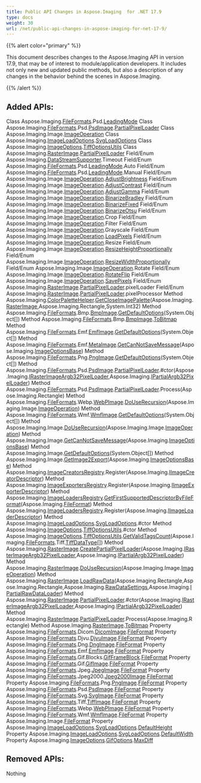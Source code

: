 ```yaml
---
title: Public API Changes in Aspose.Imaging  for .NET 17.9
type: docs
weight: 30
url: /net/public-api-changes-in-aspose-imaging-for-net-17-9/
---
```


{{% alert color="primary" %}} 

This document describes changes to the Aspose.Imaging API in version 17.9, that may be of interest to module/application developers. It includes not only new and updated public methods, but also a description of any changes in the behavior behind the scenes in Aspose.Imaging.

{{% /alert %}} 
## **Added APIs:**
Class Aspose.Imaging.[FileFormats](/pages/createpage.action?spaceKey=imagingnet&title=FileFormats&linkCreation=true&fromPageId=51478709).Psd.[LeadingMode](/pages/createpage.action?spaceKey=imagingnet&title=LeadingMode&linkCreation=true&fromPageId=51478709)
Class Aspose.Imaging.[FileFormats](/pages/createpage.action?spaceKey=imagingnet&title=FileFormats&linkCreation=true&fromPageId=51478709).Psd.[PsdImage](/pages/createpage.action?spaceKey=imagingnet&title=PsdImage&linkCreation=true&fromPageId=51478709).[PartialPixelLoader](/pages/createpage.action?spaceKey=imagingnet&title=PartialPixelLoader&linkCreation=true&fromPageId=51478709)
Class Aspose.Imaging.Image.[ImageOperation](/pages/createpage.action?spaceKey=imagingnet&title=ImageOperation&linkCreation=true&fromPageId=51478709)
Class Aspose.Imaging.[ImageLoadOptions](/pages/createpage.action?spaceKey=imagingnet&title=ImageLoadOptions&linkCreation=true&fromPageId=51478709).[SvgLoadOptions](/pages/createpage.action?spaceKey=imagingnet&title=SvgLoadOptions&linkCreation=true&fromPageId=51478709)
Class Aspose.Imaging.[ImageOptions](/pages/createpage.action?spaceKey=imagingnet&title=ImageOptions&linkCreation=true&fromPageId=51478709).[TiffOptionsUtils](/pages/createpage.action?spaceKey=imagingnet&title=TiffOptionsUtils&linkCreation=true&fromPageId=51478709)
Class Aspose.Imaging.[RasterImage](/pages/createpage.action?spaceKey=imagingnet&title=RasterImage&linkCreation=true&fromPageId=51478709).[PartialPixelLoader](/pages/createpage.action?spaceKey=imagingnet&title=PartialPixelLoader&linkCreation=true&fromPageId=51478709)
Field/Enum Aspose.Imaging.[DataStreamSupporter](/pages/createpage.action?spaceKey=imagingnet&title=DataStreamSupporter&linkCreation=true&fromPageId=51478709).Timeout
Field/Enum Aspose.Imaging.[FileFormats](/pages/createpage.action?spaceKey=imagingnet&title=FileFormats&linkCreation=true&fromPageId=51478709).Psd.[LeadingMode](/pages/createpage.action?spaceKey=imagingnet&title=LeadingMode&linkCreation=true&fromPageId=51478709).Auto
Field/Enum Aspose.Imaging.[FileFormats](/pages/createpage.action?spaceKey=imagingnet&title=FileFormats&linkCreation=true&fromPageId=51478709).Psd.[LeadingMode](/pages/createpage.action?spaceKey=imagingnet&title=LeadingMode&linkCreation=true&fromPageId=51478709).Manual
Field/Enum Aspose.Imaging.Image.[ImageOperation](/pages/createpage.action?spaceKey=imagingnet&title=ImageOperation&linkCreation=true&fromPageId=51478709).[AdjustBrightness](/pages/createpage.action?spaceKey=imagingnet&title=AdjustBrightness&linkCreation=true&fromPageId=51478709)
Field/Enum Aspose.Imaging.Image.[ImageOperation](/pages/createpage.action?spaceKey=imagingnet&title=ImageOperation&linkCreation=true&fromPageId=51478709).[AdjustContrast](/pages/createpage.action?spaceKey=imagingnet&title=AdjustContrast&linkCreation=true&fromPageId=51478709)
Field/Enum Aspose.Imaging.Image.[ImageOperation](/pages/createpage.action?spaceKey=imagingnet&title=ImageOperation&linkCreation=true&fromPageId=51478709).[AdjustGamma](/pages/createpage.action?spaceKey=imagingnet&title=AdjustGamma&linkCreation=true&fromPageId=51478709)
Field/Enum Aspose.Imaging.Image.[ImageOperation](/pages/createpage.action?spaceKey=imagingnet&title=ImageOperation&linkCreation=true&fromPageId=51478709).[BinarizeBradley](/pages/createpage.action?spaceKey=imagingnet&title=BinarizeBradley&linkCreation=true&fromPageId=51478709)
Field/Enum Aspose.Imaging.Image.[ImageOperation](/pages/createpage.action?spaceKey=imagingnet&title=ImageOperation&linkCreation=true&fromPageId=51478709).[BinarizeFixed](/pages/createpage.action?spaceKey=imagingnet&title=BinarizeFixed&linkCreation=true&fromPageId=51478709)
Field/Enum Aspose.Imaging.Image.[ImageOperation](/pages/createpage.action?spaceKey=imagingnet&title=ImageOperation&linkCreation=true&fromPageId=51478709).[BinarizeOtsu](/pages/createpage.action?spaceKey=imagingnet&title=BinarizeOtsu&linkCreation=true&fromPageId=51478709)
Field/Enum Aspose.Imaging.Image.[ImageOperation](/pages/createpage.action?spaceKey=imagingnet&title=ImageOperation&linkCreation=true&fromPageId=51478709).Crop
Field/Enum Aspose.Imaging.Image.[ImageOperation](/pages/createpage.action?spaceKey=imagingnet&title=ImageOperation&linkCreation=true&fromPageId=51478709).Filter
Field/Enum Aspose.Imaging.Image.[ImageOperation](/pages/createpage.action?spaceKey=imagingnet&title=ImageOperation&linkCreation=true&fromPageId=51478709).Grayscale
Field/Enum Aspose.Imaging.Image.[ImageOperation](/pages/createpage.action?spaceKey=imagingnet&title=ImageOperation&linkCreation=true&fromPageId=51478709).[LoadPixels](/pages/createpage.action?spaceKey=imagingnet&title=LoadPixels&linkCreation=true&fromPageId=51478709)
Field/Enum Aspose.Imaging.Image.[ImageOperation](/pages/createpage.action?spaceKey=imagingnet&title=ImageOperation&linkCreation=true&fromPageId=51478709).Resize
Field/Enum Aspose.Imaging.Image.[ImageOperation](/pages/createpage.action?spaceKey=imagingnet&title=ImageOperation&linkCreation=true&fromPageId=51478709).[ResizeHeightProportionally](/pages/createpage.action?spaceKey=imagingnet&title=ResizeHeightProportionally&linkCreation=true&fromPageId=51478709)
Field/Enum Aspose.Imaging.Image.[ImageOperation](/pages/createpage.action?spaceKey=imagingnet&title=ImageOperation&linkCreation=true&fromPageId=51478709).[ResizeWidthProportionally](/pages/createpage.action?spaceKey=imagingnet&title=ResizeWidthProportionally&linkCreation=true&fromPageId=51478709)
Field/Enum Aspose.Imaging.Image.[ImageOperation](/pages/createpage.action?spaceKey=imagingnet&title=ImageOperation&linkCreation=true&fromPageId=51478709).Rotate
Field/Enum Aspose.Imaging.Image.[ImageOperation](/pages/createpage.action?spaceKey=imagingnet&title=ImageOperation&linkCreation=true&fromPageId=51478709).[RotateFlip](/pages/createpage.action?spaceKey=imagingnet&title=RotateFlip&linkCreation=true&fromPageId=51478709)
Field/Enum Aspose.Imaging.Image.[ImageOperation](/pages/createpage.action?spaceKey=imagingnet&title=ImageOperation&linkCreation=true&fromPageId=51478709).[SavePixels](/pages/createpage.action?spaceKey=imagingnet&title=SavePixels&linkCreation=true&fromPageId=51478709)
Field/Enum Aspose.Imaging.[RasterImage](/pages/createpage.action?spaceKey=imagingnet&title=RasterImage&linkCreation=true&fromPageId=51478709).[PartialPixelLoader](/pages/createpage.action?spaceKey=imagingnet&title=PartialPixelLoader&linkCreation=true&fromPageId=51478709).pixelLoader
Field/Enum Aspose.Imaging.[RasterImage](/pages/createpage.action?spaceKey=imagingnet&title=RasterImage&linkCreation=true&fromPageId=51478709).[PartialPixelLoader](/pages/createpage.action?spaceKey=imagingnet&title=PartialPixelLoader&linkCreation=true&fromPageId=51478709).pixelProcessor
Method Aspose.Imaging.[ColorPaletteHelper](/pages/createpage.action?spaceKey=imagingnet&title=ColorPaletteHelper&linkCreation=true&fromPageId=51478709).[GetCloseImagePalette](/pages/createpage.action?spaceKey=imagingnet&title=GetCloseImagePalette&linkCreation=true&fromPageId=51478709)(Aspose.Imaging.[RasterImage](/pages/createpage.action?spaceKey=imagingnet&title=RasterImage&linkCreation=true&fromPageId=51478709),Aspose.Imaging.Rectangle,System.Int32)
Method Aspose.Imaging.[FileFormats](/pages/createpage.action?spaceKey=imagingnet&title=FileFormats&linkCreation=true&fromPageId=51478709).Bmp.[BmpImage](/pages/createpage.action?spaceKey=imagingnet&title=BmpImage&linkCreation=true&fromPageId=51478709).[GetDefaultOptions](/pages/createpage.action?spaceKey=imagingnet&title=GetDefaultOptions&linkCreation=true&fromPageId=51478709)(System.Object[])
Method Aspose.Imaging.[FileFormats](/pages/createpage.action?spaceKey=imagingnet&title=FileFormats&linkCreation=true&fromPageId=51478709).Bmp.[BmpImage](/pages/createpage.action?spaceKey=imagingnet&title=BmpImage&linkCreation=true&fromPageId=51478709).[ToBitmap](/pages/createpage.action?spaceKey=imagingnet&title=ToBitmap&linkCreation=true&fromPageId=51478709)
Method Aspose.Imaging.[FileFormats](/pages/createpage.action?spaceKey=imagingnet&title=FileFormats&linkCreation=true&fromPageId=51478709).Emf.[EmfImage](/pages/createpage.action?spaceKey=imagingnet&title=EmfImage&linkCreation=true&fromPageId=51478709).[GetDefaultOptions](/pages/createpage.action?spaceKey=imagingnet&title=GetDefaultOptions&linkCreation=true&fromPageId=51478709)(System.Object[])
Method Aspose.Imaging.[FileFormats](/pages/createpage.action?spaceKey=imagingnet&title=FileFormats&linkCreation=true&fromPageId=51478709).Emf.[MetaImage](/pages/createpage.action?spaceKey=imagingnet&title=MetaImage&linkCreation=true&fromPageId=51478709).[GetCanNotSaveMessage](/pages/createpage.action?spaceKey=imagingnet&title=GetCanNotSaveMessage&linkCreation=true&fromPageId=51478709)(Aspose.Imaging.[ImageOptionsBase](/pages/createpage.action?spaceKey=imagingnet&title=ImageOptionsBase&linkCreation=true&fromPageId=51478709))
Method Aspose.Imaging.[FileFormats](/pages/createpage.action?spaceKey=imagingnet&title=FileFormats&linkCreation=true&fromPageId=51478709).Png.[PngImage](/pages/createpage.action?spaceKey=imagingnet&title=PngImage&linkCreation=true&fromPageId=51478709).[GetDefaultOptions](/pages/createpage.action?spaceKey=imagingnet&title=GetDefaultOptions&linkCreation=true&fromPageId=51478709)(System.Object[])
Method Aspose.Imaging.[FileFormats](/pages/createpage.action?spaceKey=imagingnet&title=FileFormats&linkCreation=true&fromPageId=51478709).Psd.[PsdImage](/pages/createpage.action?spaceKey=imagingnet&title=PsdImage&linkCreation=true&fromPageId=51478709).[PartialPixelLoader](/pages/createpage.action?spaceKey=imagingnet&title=PartialPixelLoader&linkCreation=true&fromPageId=51478709).#ctor(Aspose.Imaging.[IRasterImageArgb32PixelLoader](/pages/createpage.action?spaceKey=imagingnet&title=IRasterImageArgb32PixelLoader&linkCreation=true&fromPageId=51478709),Aspose.Imaging.[IPartialArgb32PixelLoader](/pages/createpage.action?spaceKey=imagingnet&title=IPartialArgb32PixelLoader&linkCreation=true&fromPageId=51478709))
Method Aspose.Imaging.[FileFormats](/pages/createpage.action?spaceKey=imagingnet&title=FileFormats&linkCreation=true&fromPageId=51478709).Psd.[PsdImage](/pages/createpage.action?spaceKey=imagingnet&title=PsdImage&linkCreation=true&fromPageId=51478709).[PartialPixelLoader](/pages/createpage.action?spaceKey=imagingnet&title=PartialPixelLoader&linkCreation=true&fromPageId=51478709).Process(Aspose.Imaging.Rectangle)
Method Aspose.Imaging.[FileFormats](/pages/createpage.action?spaceKey=imagingnet&title=FileFormats&linkCreation=true&fromPageId=51478709).Webp.[WebPImage](/pages/createpage.action?spaceKey=imagingnet&title=WebPImage&linkCreation=true&fromPageId=51478709).[DoUseRecursion](/pages/createpage.action?spaceKey=imagingnet&title=DoUseRecursion&linkCreation=true&fromPageId=51478709)(Aspose.Imaging.Image.[ImageOperation](/pages/createpage.action?spaceKey=imagingnet&title=ImageOperation&linkCreation=true&fromPageId=51478709))
Method Aspose.Imaging.[FileFormats](/pages/createpage.action?spaceKey=imagingnet&title=FileFormats&linkCreation=true&fromPageId=51478709).Wmf.[WmfImage](/pages/createpage.action?spaceKey=imagingnet&title=WmfImage&linkCreation=true&fromPageId=51478709).[GetDefaultOptions](/pages/createpage.action?spaceKey=imagingnet&title=GetDefaultOptions&linkCreation=true&fromPageId=51478709)(System.Object[])
Method Aspose.Imaging.Image.[DoUseRecursion](/pages/createpage.action?spaceKey=imagingnet&title=DoUseRecursion&linkCreation=true&fromPageId=51478709)(Aspose.Imaging.Image.[ImageOperation](/pages/createpage.action?spaceKey=imagingnet&title=ImageOperation&linkCreation=true&fromPageId=51478709))
Method Aspose.Imaging.Image.[GetCanNotSaveMessage](/pages/createpage.action?spaceKey=imagingnet&title=GetCanNotSaveMessage&linkCreation=true&fromPageId=51478709)(Aspose.Imaging.[ImageOptionsBase](/pages/createpage.action?spaceKey=imagingnet&title=ImageOptionsBase&linkCreation=true&fromPageId=51478709))
Method Aspose.Imaging.Image.[GetDefaultOptions](/pages/createpage.action?spaceKey=imagingnet&title=GetDefaultOptions&linkCreation=true&fromPageId=51478709)(System.Object[])
Method Aspose.Imaging.Image.[GetImage2Export](/pages/createpage.action?spaceKey=imagingnet&title=GetImage2Export&linkCreation=true&fromPageId=51478709)(Aspose.Imaging.[ImageOptionsBase](/pages/createpage.action?spaceKey=imagingnet&title=ImageOptionsBase&linkCreation=true&fromPageId=51478709))
Method Aspose.Imaging.[ImageCreatorsRegistry](/pages/createpage.action?spaceKey=imagingnet&title=ImageCreatorsRegistry&linkCreation=true&fromPageId=51478709).Register(Aspose.Imaging.[IImageCreatorDescriptor](/pages/createpage.action?spaceKey=imagingnet&title=IImageCreatorDescriptor&linkCreation=true&fromPageId=51478709))
Method Aspose.Imaging.[ImageExportersRegistry](/pages/createpage.action?spaceKey=imagingnet&title=ImageExportersRegistry&linkCreation=true&fromPageId=51478709).Register(Aspose.Imaging.[IImageExporterDescriptor](/pages/createpage.action?spaceKey=imagingnet&title=IImageExporterDescriptor&linkCreation=true&fromPageId=51478709))
Method Aspose.Imaging.[ImageLoadersRegistry](/pages/createpage.action?spaceKey=imagingnet&title=ImageLoadersRegistry&linkCreation=true&fromPageId=51478709).[GetFirstSupportedDescriptorByFileFormat](/pages/createpage.action?spaceKey=imagingnet&title=GetFirstSupportedDescriptorByFileFormat&linkCreation=true&fromPageId=51478709)(Aspose.Imaging.[FileFormat](/pages/createpage.action?spaceKey=imagingnet&title=FileFormat&linkCreation=true&fromPageId=51478709))
Method Aspose.Imaging.[ImageLoadersRegistry](/pages/createpage.action?spaceKey=imagingnet&title=ImageLoadersRegistry&linkCreation=true&fromPageId=51478709).Register(Aspose.Imaging.[IImageLoaderDescriptor](/pages/createpage.action?spaceKey=imagingnet&title=IImageLoaderDescriptor&linkCreation=true&fromPageId=51478709))
Method Aspose.Imaging.[ImageLoadOptions](/pages/createpage.action?spaceKey=imagingnet&title=ImageLoadOptions&linkCreation=true&fromPageId=51478709).[SvgLoadOptions](/pages/createpage.action?spaceKey=imagingnet&title=SvgLoadOptions&linkCreation=true&fromPageId=51478709).#ctor
Method Aspose.Imaging.[ImageOptions](/pages/createpage.action?spaceKey=imagingnet&title=ImageOptions&linkCreation=true&fromPageId=51478709).[TiffOptionsUtils](/pages/createpage.action?spaceKey=imagingnet&title=TiffOptionsUtils&linkCreation=true&fromPageId=51478709).#ctor
Method Aspose.Imaging.[ImageOptions](/pages/createpage.action?spaceKey=imagingnet&title=ImageOptions&linkCreation=true&fromPageId=51478709).[TiffOptionsUtils](/pages/createpage.action?spaceKey=imagingnet&title=TiffOptionsUtils&linkCreation=true&fromPageId=51478709).[GetValidTagsCount](/pages/createpage.action?spaceKey=imagingnet&title=GetValidTagsCount&linkCreation=true&fromPageId=51478709)(Aspose.Imaging.[FileFormats](/pages/createpage.action?spaceKey=imagingnet&title=FileFormats&linkCreation=true&fromPageId=51478709).Tiff.[TiffDataType](/pages/createpage.action?spaceKey=imagingnet&title=TiffDataType&linkCreation=true&fromPageId=51478709)[])
Method Aspose.Imaging.[RasterImage](/pages/createpage.action?spaceKey=imagingnet&title=RasterImage&linkCreation=true&fromPageId=51478709).[CreatePartialPixelLoader](/pages/createpage.action?spaceKey=imagingnet&title=CreatePartialPixelLoader&linkCreation=true&fromPageId=51478709)(Aspose.Imaging.[IRasterImageArgb32PixelLoader](/pages/createpage.action?spaceKey=imagingnet&title=IRasterImageArgb32PixelLoader&linkCreation=true&fromPageId=51478709),Aspose.Imaging.[IPartialArgb32PixelLoader](/pages/createpage.action?spaceKey=imagingnet&title=IPartialArgb32PixelLoader&linkCreation=true&fromPageId=51478709))
Method Aspose.Imaging.[RasterImage](/pages/createpage.action?spaceKey=imagingnet&title=RasterImage&linkCreation=true&fromPageId=51478709).[DoUseRecursion](/pages/createpage.action?spaceKey=imagingnet&title=DoUseRecursion&linkCreation=true&fromPageId=51478709)(Aspose.Imaging.Image.[ImageOperation](/pages/createpage.action?spaceKey=imagingnet&title=ImageOperation&linkCreation=true&fromPageId=51478709))
Method Aspose.Imaging.[RasterImage](/pages/createpage.action?spaceKey=imagingnet&title=RasterImage&linkCreation=true&fromPageId=51478709).[LoadRawData](/pages/createpage.action?spaceKey=imagingnet&title=LoadRawData&linkCreation=true&fromPageId=51478709)(Aspose.Imaging.Rectangle,Aspose.Imaging.Rectangle,Aspose.Imaging.[RawDataSettings](/pages/createpage.action?spaceKey=imagingnet&title=RawDataSettings&linkCreation=true&fromPageId=51478709),Aspose.Imaging.[IPartialRawDataLoader](/pages/createpage.action?spaceKey=imagingnet&title=IPartialRawDataLoader&linkCreation=true&fromPageId=51478709))
Method Aspose.Imaging.[RasterImage](/pages/createpage.action?spaceKey=imagingnet&title=RasterImage&linkCreation=true&fromPageId=51478709).[PartialPixelLoader](/pages/createpage.action?spaceKey=imagingnet&title=PartialPixelLoader&linkCreation=true&fromPageId=51478709).#ctor(Aspose.Imaging.[IRasterImageArgb32PixelLoader](/pages/createpage.action?spaceKey=imagingnet&title=IRasterImageArgb32PixelLoader&linkCreation=true&fromPageId=51478709),Aspose.Imaging.[IPartialArgb32PixelLoader](/pages/createpage.action?spaceKey=imagingnet&title=IPartialArgb32PixelLoader&linkCreation=true&fromPageId=51478709))
Method Aspose.Imaging.[RasterImage](/pages/createpage.action?spaceKey=imagingnet&title=RasterImage&linkCreation=true&fromPageId=51478709).[PartialPixelLoader](/pages/createpage.action?spaceKey=imagingnet&title=PartialPixelLoader&linkCreation=true&fromPageId=51478709).Process(Aspose.Imaging.Rectangle)
Method Aspose.Imaging.[RasterImage](/pages/createpage.action?spaceKey=imagingnet&title=RasterImage&linkCreation=true&fromPageId=51478709).[ToBitmap](/pages/createpage.action?spaceKey=imagingnet&title=ToBitmap&linkCreation=true&fromPageId=51478709)
Property Aspose.Imaging.[FileFormats](/pages/createpage.action?spaceKey=imagingnet&title=FileFormats&linkCreation=true&fromPageId=51478709).Dicom.[DicomImage](/pages/createpage.action?spaceKey=imagingnet&title=DicomImage&linkCreation=true&fromPageId=51478709).[FileFormat](/pages/createpage.action?spaceKey=imagingnet&title=FileFormat&linkCreation=true&fromPageId=51478709)
Property Aspose.Imaging.[FileFormats](/pages/createpage.action?spaceKey=imagingnet&title=FileFormats&linkCreation=true&fromPageId=51478709).Djvu.[DjvuImage](/pages/createpage.action?spaceKey=imagingnet&title=DjvuImage&linkCreation=true&fromPageId=51478709).[FileFormat](/pages/createpage.action?spaceKey=imagingnet&title=FileFormat&linkCreation=true&fromPageId=51478709)
Property Aspose.Imaging.[FileFormats](/pages/createpage.action?spaceKey=imagingnet&title=FileFormats&linkCreation=true&fromPageId=51478709).Dng.[DngImage](/pages/createpage.action?spaceKey=imagingnet&title=DngImage&linkCreation=true&fromPageId=51478709).[FileFormat](/pages/createpage.action?spaceKey=imagingnet&title=FileFormat&linkCreation=true&fromPageId=51478709)
Property Aspose.Imaging.[FileFormats](/pages/createpage.action?spaceKey=imagingnet&title=FileFormats&linkCreation=true&fromPageId=51478709).Emf.[EmfImage](/pages/createpage.action?spaceKey=imagingnet&title=EmfImage&linkCreation=true&fromPageId=51478709).[FileFormat](/pages/createpage.action?spaceKey=imagingnet&title=FileFormat&linkCreation=true&fromPageId=51478709)
Property Aspose.Imaging.[FileFormats](/pages/createpage.action?spaceKey=imagingnet&title=FileFormats&linkCreation=true&fromPageId=51478709).Gif.Blocks.[GifFrameBlock](/pages/createpage.action?spaceKey=imagingnet&title=GifFrameBlock&linkCreation=true&fromPageId=51478709).[FileFormat](/pages/createpage.action?spaceKey=imagingnet&title=FileFormat&linkCreation=true&fromPageId=51478709)
Property Aspose.Imaging.[FileFormats](/pages/createpage.action?spaceKey=imagingnet&title=FileFormats&linkCreation=true&fromPageId=51478709).Gif.[GifImage](/pages/createpage.action?spaceKey=imagingnet&title=GifImage&linkCreation=true&fromPageId=51478709).[FileFormat](/pages/createpage.action?spaceKey=imagingnet&title=FileFormat&linkCreation=true&fromPageId=51478709)
Property Aspose.Imaging.[FileFormats](/pages/createpage.action?spaceKey=imagingnet&title=FileFormats&linkCreation=true&fromPageId=51478709).Jpeg.[JpegImage](/pages/createpage.action?spaceKey=imagingnet&title=JpegImage&linkCreation=true&fromPageId=51478709).[FileFormat](/pages/createpage.action?spaceKey=imagingnet&title=FileFormat&linkCreation=true&fromPageId=51478709)
Property Aspose.Imaging.[FileFormats](/pages/createpage.action?spaceKey=imagingnet&title=FileFormats&linkCreation=true&fromPageId=51478709).Jpeg2000.[Jpeg2000Image](/pages/createpage.action?spaceKey=imagingnet&title=Jpeg2000Image&linkCreation=true&fromPageId=51478709).[FileFormat](/pages/createpage.action?spaceKey=imagingnet&title=FileFormat&linkCreation=true&fromPageId=51478709)
Property Aspose.Imaging.[FileFormats](/pages/createpage.action?spaceKey=imagingnet&title=FileFormats&linkCreation=true&fromPageId=51478709).Png.[PngImage](/pages/createpage.action?spaceKey=imagingnet&title=PngImage&linkCreation=true&fromPageId=51478709).[FileFormat](/pages/createpage.action?spaceKey=imagingnet&title=FileFormat&linkCreation=true&fromPageId=51478709)
Property Aspose.Imaging.[FileFormats](/pages/createpage.action?spaceKey=imagingnet&title=FileFormats&linkCreation=true&fromPageId=51478709).Psd.[PsdImage](/pages/createpage.action?spaceKey=imagingnet&title=PsdImage&linkCreation=true&fromPageId=51478709).[FileFormat](/pages/createpage.action?spaceKey=imagingnet&title=FileFormat&linkCreation=true&fromPageId=51478709)
Property Aspose.Imaging.[FileFormats](/pages/createpage.action?spaceKey=imagingnet&title=FileFormats&linkCreation=true&fromPageId=51478709).Svg.[SvgImage](/pages/createpage.action?spaceKey=imagingnet&title=SvgImage&linkCreation=true&fromPageId=51478709).[FileFormat](/pages/createpage.action?spaceKey=imagingnet&title=FileFormat&linkCreation=true&fromPageId=51478709)
Property Aspose.Imaging.[FileFormats](/pages/createpage.action?spaceKey=imagingnet&title=FileFormats&linkCreation=true&fromPageId=51478709).Tiff.[TiffImage](/pages/createpage.action?spaceKey=imagingnet&title=TiffImage&linkCreation=true&fromPageId=51478709).[FileFormat](/pages/createpage.action?spaceKey=imagingnet&title=FileFormat&linkCreation=true&fromPageId=51478709)
Property Aspose.Imaging.[FileFormats](/pages/createpage.action?spaceKey=imagingnet&title=FileFormats&linkCreation=true&fromPageId=51478709).Webp.[WebPImage](/pages/createpage.action?spaceKey=imagingnet&title=WebPImage&linkCreation=true&fromPageId=51478709).[FileFormat](/pages/createpage.action?spaceKey=imagingnet&title=FileFormat&linkCreation=true&fromPageId=51478709)
Property Aspose.Imaging.[FileFormats](/pages/createpage.action?spaceKey=imagingnet&title=FileFormats&linkCreation=true&fromPageId=51478709).Wmf.[WmfImage](/pages/createpage.action?spaceKey=imagingnet&title=WmfImage&linkCreation=true&fromPageId=51478709).[FileFormat](/pages/createpage.action?spaceKey=imagingnet&title=FileFormat&linkCreation=true&fromPageId=51478709)
Property Aspose.Imaging.Image.[FileFormat](/pages/createpage.action?spaceKey=imagingnet&title=FileFormat&linkCreation=true&fromPageId=51478709)
Property Aspose.Imaging.[ImageLoadOptions](/pages/createpage.action?spaceKey=imagingnet&title=ImageLoadOptions&linkCreation=true&fromPageId=51478709).[SvgLoadOptions](/pages/createpage.action?spaceKey=imagingnet&title=SvgLoadOptions&linkCreation=true&fromPageId=51478709).[DefaultHeight](/pages/createpage.action?spaceKey=imagingnet&title=DefaultHeight&linkCreation=true&fromPageId=51478709)
Property Aspose.Imaging.[ImageLoadOptions](/pages/createpage.action?spaceKey=imagingnet&title=ImageLoadOptions&linkCreation=true&fromPageId=51478709).[SvgLoadOptions](/pages/createpage.action?spaceKey=imagingnet&title=SvgLoadOptions&linkCreation=true&fromPageId=51478709).[DefaultWidth](/pages/createpage.action?spaceKey=imagingnet&title=DefaultWidth&linkCreation=true&fromPageId=51478709)
Property Aspose.Imaging.[ImageOptions](/pages/createpage.action?spaceKey=imagingnet&title=ImageOptions&linkCreation=true&fromPageId=51478709).[GifOptions](/pages/createpage.action?spaceKey=imagingnet&title=GifOptions&linkCreation=true&fromPageId=51478709).[MaxDiff](/pages/createpage.action?spaceKey=imagingnet&title=MaxDiff&linkCreation=true&fromPageId=51478709)
## **Removed APIs:**
Nothing
